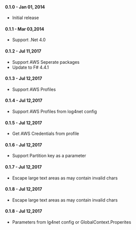 #### 0.1.0 - Jan 01, 2014
* Initial release

#### 0.1.1 - Mar 03,2014
* Support .Net 4.0

#### 0.1.2 - Jul 11,2017
* Support AWS Seperate packages
* Update to F# 4.4.1

#### 0.1.3 - Jul 12,2017

* Support AWS Profiles

#### 0.1.4 - Jul 12,2017

* Support AWS Profiles from log4net config

#### 0.1.5 - Jul 12,2017

* Get AWS Credentials from profile


#### 0.1.6 - Jul 12,2017

* Support Partition key as a parameter

#### 0.1.7 - Jul 12,2017

* Escape large text areas as may contain invalid chars

#### 0.1.8 - Jul 12,2017

* Escape large text areas as may contain invalid chars

#### 0.1.8 - Jul 12,2017
* Parameters from lg4net config or GlobalContext.Properites
